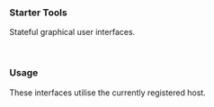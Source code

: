 ### Starter Tools

Stateful graphical user interfaces.

<br>

### Usage

These interfaces utilise the currently registered host.
